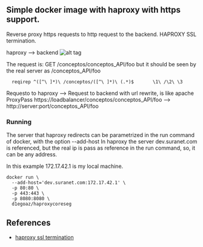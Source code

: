 ## Simple docker image with haproxy with https support.

Reverse proxy https requests to http request to the backend. HAPROXY SSL termination.

haproxy --> backend
![alt tag](https://assets.digitalocean.com/articles/HAProxy/ssl/haproxy_ssl.png)

The request is:
 GET /conceptos/conceptos_API/foo
but it should be seen by the real server as /conceptos_API/foo

```
  reqirep ^([^\ ]*)\ /conceptos/([^\ ]*)\ (.*)$       \1\ /\2\ \3
```

Requesto to haproxy -->  Request to backend with url rewrite, is like apache ProxyPass
https://loadbalancer/conceptos/conceptos_API/foo --> http://server:port/conceptos_API/foo


### Running

The server that haproxy redirects can be parametrized in the run command of docker, with the option --add-host
In haproxy the server dev.suranet.com is referenced, but the real ip is pass as reference in the run command, so, it can be any address.

In this example 172.17.42.1 is my local machine.


```
docker run \
  --add-host='dev.suranet.com:172.17.42.1' \
  -p 80:80 \
  -p 443:443 \
  -p 8080:8080 \
  d1egoaz/haproxycoreseg

```

## References
- [haproxy ssl termination](https://www.digitalocean.com/community/tutorials/how-to-implement-ssl-termination-with-haproxy-on-ubuntu-14-04)
